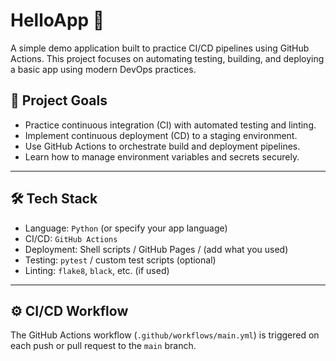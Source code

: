 # HelloApp 🚀

A simple demo application built to practice CI/CD pipelines using GitHub Actions. This project focuses on automating testing, building, and deploying a basic app using modern DevOps practices.

## 📌 Project Goals

- Practice continuous integration (CI) with automated testing and linting.
- Implement continuous deployment (CD) to a staging environment.
- Use GitHub Actions to orchestrate build and deployment pipelines.
- Learn how to manage environment variables and secrets securely.

---

## 🛠️ Tech Stack

- Language: `Python` (or specify your app language)
- CI/CD: `GitHub Actions`
- Deployment: Shell scripts / GitHub Pages / (add what you used)
- Testing: `pytest` / custom test scripts (optional)
- Linting: `flake8`, `black`, etc. (if used)

---

## ⚙️ CI/CD Workflow

The GitHub Actions workflow (`.github/workflows/main.yml`) is triggered on each push or pull request to the `main` branch.


